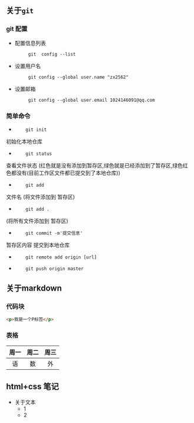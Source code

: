 ## 关于`git`

### git 配置

- 配置信息列表
  
           git  config --list

- 设置用户名
          
           git config --global user.name "zx2562"

- 设置邮箱

           git config --global user.email 1024146091@qq.com

### 简单命令
-         git init 

初始化本地仓库
-         git status 
查看文件状态 (红色就是没有添加到暂存区,绿色就是已经添加到了暂存区,绿色红色都没有(目前工作区文件都已提交到了本地仓库))
-         git add 
文件名 (将文件添加到 暂存区)
-         git add . 
(将所有文件添加到 暂存区)
-         git commit -m'提交信息' 
暂存区内容 提交到本地仓库
-         git remote add origin [url]
-         git push origin master


## 关于markdown

### 代码块

```html
<p>我是一个P标签</p>
```
 
### 表格

|周一|周二|周三|
|:---:|:---:|:---:|
|语|数|外|

     
## html+css 笔记

- 关于文本
     - 1
     - 2
